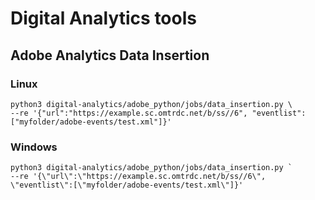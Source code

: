 # Digital Analytics tools

## Adobe Analytics Data Insertion

### Linux
```
python3 digital-analytics/adobe_python/jobs/data_insertion.py \
--re '{"url":"https://example.sc.omtrdc.net/b/ss//6", "eventlist":["myfolder/adobe-events/test.xml"]}'
```

### Windows
```
python3 digital-analytics/adobe_python/jobs/data_insertion.py `
--re '{\"url\":\"https://example.sc.omtrdc.net/b/ss//6\", \"eventlist\":[\"myfolder/adobe-events/test.xml\"]}'
```

